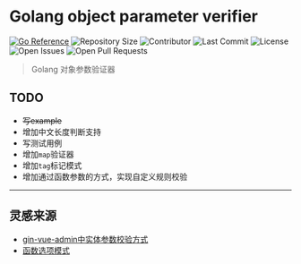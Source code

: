 # Golang object parameter verifier

[![Go Reference](https://pkg.go.dev/badge/github.com/ormissia/go-opv.svg)](https://pkg.go.dev/github.com/ormissia/go-opv)
![Repository Size](https://img.shields.io/github/repo-size/ormissia/go-opv)
![Contributor](https://img.shields.io/github/contributors/ormissia/go-opv)
![Last Commit](https://img.shields.io/github/last-commit/ormissia/go-opv)
![License](https://img.shields.io/github/license/ormissia/go-opv)
![Open Issues](https://img.shields.io/github/issues/ormissia/go-opv?color=important)
![Open Pull Requests](https://img.shields.io/github/issues-pr/ormissia/go-opv?color=yellowgreen)

> Golang 对象参数验证器

## TODO
- ~~写example~~
- 增加中文长度判断支持
- 写测试用例
- 增加`map`验证器
- 增加`tag`标记模式
- 增加通过函数参数的方式，实现自定义规则校验

---

## 灵感来源
- [gin-vue-admin中实体参数校验方式](https://github.com/flipped-aurora/gin-vue-admin/blob/186ecbf6b8bd5d2ce2b4856de2f0265846483a50/server/utils/validator.go#L107)
- [函数选项模式](https://ormissia.github.io/posts/knowledge/2021-07-22/)
